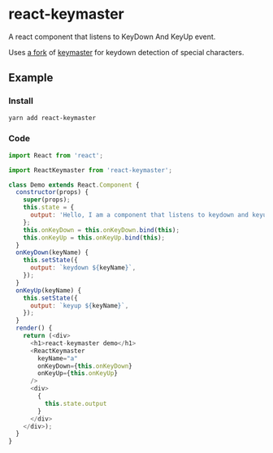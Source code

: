 # react-keymaster

A react component that listens to KeyDown And KeyUp event.

Uses [a fork](https://github.com/RakanNimer/keymaster) of [keymaster](https://github.com/madrobby/keymaster) for keydown detection of special characters.

## Example

### Install

```sh
yarn add react-keymaster
```

### Code

```javascript
import React from 'react';

import ReactKeymaster from 'react-keymaster';

class Demo extends React.Component {
  constructor(props) {
    super(props);
    this.state = {
      output: 'Hello, I am a component that listens to keydown and keyup of a',
    };
    this.onKeyDown = this.onKeyDown.bind(this);
    this.onKeyUp = this.onKeyUp.bind(this);
  }
  onKeyDown(keyName) {
    this.setState({
      output: `keydown ${keyName}`,
    });
  }
  onKeyUp(keyName) {
    this.setState({
      output: `keyup ${keyName}`,
    });
  }
  render() {
    return (<div>
      <h1>react-keymaster demo</h1>
      <ReactKeymaster
        keyName="a"
        onKeyDown={this.onKeyDown}
        onKeyUp={this.onKeyUp}
      />
      <div>
        {
          this.state.output
        }
      </div>
    </div>);
  }
}

```
